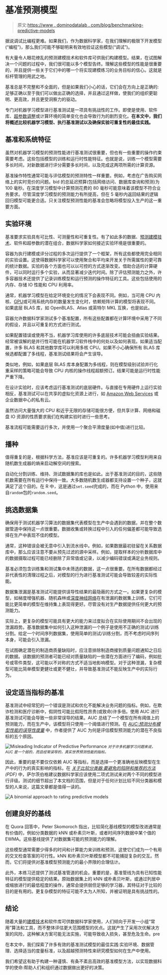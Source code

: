 # 基准预测模型

> 原文:[https://www . dominodatalab . com/blog/benchmarking-predictive-models](https://www.dominodatalab.com/blog/benchmarking-predictive-models)

据说调试比编程更难。如果我们，作为数据科学家，在我们理解的极限下开发模型(“编程”)，那么我们可能不够聪明来有效地验证这些模型(“调试”)。

有大量令人眼花缭乱的预测建模技术和软件库可供我们构建模型。结果，在试图解决一个问题的过程中，我们很可能以多个模型告终。理解这些模型的性能是很重要的，并且提供一些关于它们中的哪一个将实现建模练习的业务目标的信心。这就是标杆管理的用武之地。

基准总是不完整和不全面的，但是如果我们小心的话，它们会在方向上是正确的:足够正确以至于我们可以做出正确的选择，并且通过这样做，使我们的组织更聪明、更高效，并且更受洞察力的驱动。

专门对机器学习模型进行基准测试是一项具有挑战性的工作。即使是使用、软件库、[超参数调整](/blog/towards-predictive-accuracy-tuning-hyperparameters-and-pipelines)或计算环境的简单变化也会导致行为的剧烈变化。**在本文中，我们将概述比较机器学习模型、执行基准测试以及确保实验可重复性的最佳实践。**

## 基准和系统特征

虽然对机器学习模型的预测性能进行基准测试很重要，但也有一些重要的操作约束需要考虑。这些包括模型的训练和运行时性能特征。也就是说，训练一个模型需要多长时间，对新数据进行评分需要多长时间，以及完成这两项所需的计算资源。

基准操作特性通常可能与评估模型的预测特性一样重要。例如，考虑在广告购买网络上的实时竞价的问题。bid 的总延迟预算(包括网络访问、数据库查询和预测)为 100 毫秒。在深度学习模型中计算预测花费的 80 毫秒可能意味着该模型不符合业务要求。尽管深度学习模型的预测能力有所提高，但在 5 毫秒内返回结果的逻辑回归模型可能更合适。只关注模型预测性能的基准会忽略将模型投入生产的这一重要方面。

## 实验环境

基准要求实验具有可比性、可测量性和可重复性。有了如此多的数据、[预测建模技术](/blog/introduction-to-predictive-modeling)、软件和超参数的潜在组合，数据科学家如何接近实验环境是很重要的。

容器为执行建模或评分过程的多次运行提供了一个框架，所有这些都使用完全相同的实验设置。这使得数据科学家可以使用聚合和平均来开发关于所需属性的更可靠的统计数据。实验的各个方面也可以以可控的方式逐渐改变。借助合适的计算硬件，可以同时运行多个实验，从而显著减少迭代时间。除了评估预测能力之外，许多容器技术还提供了记录训练模型和运行预测的操作特征的工具。这些包括使用的内存、存储 IO 性能和 CPU 利用率。

通常，机器学习模型在给定环境变化的情况下会表现不同。例如，当可用 CPU 内核、[GPU](https://www.dominodatalab.com/data-science-dictionary/gpu)或可用系统内存的数量发生变化时，依赖矩阵计算的模型将表现不同。如果底层 BLAS 库，如 OpenBLAS、Atlas 或英特尔 MKL 互换，也是如此。

容器允许数据科学家测试多个基准配置，所有这些配置都在计算环境中采用了不同的假设，并且以可重复的方式进行测试。

如果配置错误或使用不当，机器学习库使用的许多底层技术可能会扭曲实验结果。经常被误解的是并行性可能在机器学习软件栈中的何处以及如何表现。如果适当配置，许多 BLAS 和其他数学库可以利用多核 CPU。如果不小心确保所有 BLAS 库候选都配置了多线程，基准测试结果将会产生误导。

类似地，例如，如果底层 BLAS 库本身配置为多线程，则在模型级别试验并行化重采样的策略可能会导致 CPU 内核的操作线程超额预订。结果可能是运行时性能严重下降。

在设计实验时，应该考虑运行基准测试的底层硬件。与直接在专用硬件上运行实验相反，基准测试可以在共享的虚拟化资源上进行，如 [Amazon Web Services](/partners/sagemaker) 或企业数据中心的私有云。

虽然访问大量强大的 CPU 和近乎无限的存储可能很方便，但共享计算、网络和磁盘 IO 资源的性质要求我们在构建实验时进行一些思考。

基准流程可能需要运行多次，并使用一个聚合平滑度量(如中值)进行比较。

## 播种

值得重复的是，根据科学方法，基准应该是可重复的。许多机器学习模型利用来自随机数生成器的熵来启动解空间的搜索。

自动化分割训练、维持、测试数据集的库也是如此。出于基准测试的目的，这些随机数需要在所有运行中保持一致。大多数随机数生成器都支持设置一个种子，这就满足了这个目的。在 R 中，这是通过`set.seed`完成的，而在 Python 中，使用来自`random`包的`random.seed`。

## 挑选数据集

确保用于测试机器学习算法的数据集代表模型在生产中会遇到的数据，并在整个数据管道中保持这一点很重要。数据收集或转换过程中引入的任何偏差都可能导致选择在生产中表现不佳的模型。

通常，这种错误会被无意中引入到流水线中。例如，如果数据最初驻留在关系数据库中，那么应该注意不要从预先过滤的源中采样。例如，提取样本的分析数据库中的数据摄取过程可能已经删除了异常值或记录，以减少编码错误或满足业务规则。

基准必须包含训练集和测试集中未筛选的数据，这一点很重要。在所有数据都经过非代表性的清理过程之后，对模型的行为进行基准测试可能会导致较差的实际性能。

数据集泄漏是基准测试可能提供误导性结果的最隐蔽的方式之一。如果更复杂的模型，如梯度增强机器、随机森林或[深度神经网络](/blog/deep-learning-introduction)在有泄漏的数据集上训练，它们可能比更简单的模型在维持集上表现得更好。尽管没有对生产数据提供任何更大的预测能力。

实际上，更复杂的模型可能具有更大的能力来过度拟合在实际使用期间不会出现的泄漏趋势。基准数据集中如何引入这种泄漏的一个例子是使用不正确的测试/训练分割。给定一个时间序列数据集，使用简单的测试/训练分割，而不考虑时间序列本身，可能会引入泄漏。

在试图确定潜在的制造商质量缺陷时，应注意排除制造商接到质量问题通知之日后的数据。该数据的预测者可能已经对质量缺陷的一些潜在方面进行了编码，例如批号或零件类型，这可能以不对称的方式不适当地影响模型。对于这种泄漏，复杂模型可能比简单模型更健壮或更不健壮，并导致基准测试不能反映生产中的实际行为。

## 设定适当指标的基准

基准测试中经常犯的一个错误是测试和优化不能解决业务问题的指标。例如，在欺诈检测和医疗诊断中，假阴性可能比假阳性昂贵(或致命)许多倍。使用 AUC 进行基准测试可能会导致一些非常误导的结果。AUC 总结了一个模型在所有阈值上的预测能力，而在生产中，该模型将只使用一个阈值进行预测。在 *[AUC:预测分布模型性能的误导性度量](https://www.researchgate.net/publication/251768704_AUC_a_misleading_measure_of_the_predictive_distribution_models_Global_Ecol_Biogeogr)* 中，作者提供了 AUC 为何是评估模型预测能力的潜在不良指标的五个原因。

![Misleading Indicator of Predictive Performance](../Images/a560243b725cfddafd810ba34ddf7cee.png)
<small>*对于许多机器学习问题来说，AUC 是一个弱的，而且经常误导的，真实世界预测性能的指标。*</small>

因此，重要的是不要仅仅依赖 AUC 等指标，而是选择一个更准确地反映模型在生产中的行为的真实影响的指标。在 *[关于比较分类器:要避免的陷阱和推荐的方法](http://web.cs.iastate.edu/~honavar/salzberg.pdf) (PDF)* 中，萨尔茨伯格建议数据科学家应该使用二项式测试来对两个不同的模型进行评级。测试的细节超出了本文档的范围，但是对于任何计划比较不同分类器和模型的人来说，这篇文章都是值得一读的。

![A binomial approach to rating predictive models](../Images/d3722d812ff8fb275925b78156bd7b01.png)

## 创建良好的基线

在 Quora 回答中，Peter Skomoroch 指出，比较简化基线模型的模型改进通常是有价值的，例如分类数据的 kNN 或朴素贝叶斯，或者时间序列数据中某个值的 EWMA。这些基线提供了对数据集可能的预测能力的理解。

这些模型通常需要少得多的时间和计算能力来训练和预测，这使它们成为一个有用的交叉检查答案的可行性。kNN 和朴素贝叶斯模型都不可能捕捉复杂的交互。然而，它们将提供对基准模型预测能力的最小界限的合理估计。

此外，本练习还提供了测试基准管道的机会。重要的是，基准管线为具有已知性能特征的模型提供稳定的结果。原始数据集上的 kNN 或朴素贝叶斯，或通过列居中或缩放进行的最低程度的操作，通常会提供弱但足够的学习器，其特征对于比较的目的是有用的。更复杂模型的特征可能不太为人所知，并被证明是具有挑战性的。

## 结论

随着大量的[建模技术](/blog/7-machine-learning-algorithms)和软件库可供数据科学家使用，人们倾向于开发一小组“常用”算法和工具，而不整体评估更大范围模型的优点。这就产生了采用次优解决方案的风险，这种解决方案可能无法实施，可能导致收入损失，甚至危及生命。pre

在本文中，我们探索了许多有效的基准测试模型的最佳实践:实验环境、数据管理、选择适当的度量标准，以及超越预测特性来研究模型如何在生产中使用。

我们希望这有助于构建一种谨慎、有条不紊且高效的基准模型方法，以实现数据科学的使命:帮助人们和组织通过数据做出更好的决策。